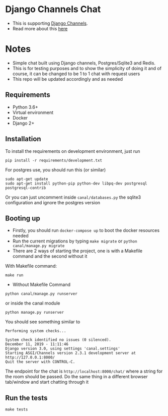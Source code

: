 # Django Channels Chat

- This is supporting [Django Channels](https://channels.readthedocs.io/en/stable/index.html).
- Read more about this [here](https://channels.readthedocs.io/en/stable/index.html)


# Notes 
- Simple chat built using Django channels, Postgres/Sqlite3 and Redis.
- This is for testing purposes and to show the simplicity of doing it and of course, it can be changed to be 1 to 1 chat with request users
- This repo will be updated accordingly and as needed


## Requirements
- Python 3.6+
- Virtual environment
- Docker
- Django 2+


## Installation
To install the requirements on development environment, just run

```shell script
pip install -r requirements/development.txt 
```

For postgres use, you should run this (or similar)
```shell script
sudo apt-get update
sudo apt-get install python-pip python-dev libpq-dev postgresql postgresql-contrib
```

Or you can just uncomment inside `canal/databases.py` the sqlite3 configuration and ignore the postgres version

## Booting up

- Firstly, you should run `docker-compose up` to boot the docker resources needed
- Run the current migrations by typing `make migrate` or `python canal/manage.py migrate`
- There are 2 ways of starting the project, one is with a Makefile command and the second without it

With Makefile command:
```shell script
make run
```

* Without Makefile Command
```shell script
python canal/manage.py runserver
```
or inside the canal module
```shell script
python manage.py runserver
```

You should see something similar to

```shell script
Performing system checks...

System check identified no issues (0 silenced).
December 11, 2019 - 11:11:46
Django version 3.0, using settings 'canal.settings'
Starting ASGI/Channels version 2.3.1 development server at http://127.0.0.1:8000/
Quit the server with CONTROL-C.
```

The endpoint for the chat is `http://localhost:8000/chat/` where a string for the room should be passed. Do the
same thing in a different browser tab/window and start chatting through it

## Run the tests
```shell script
make tests
```